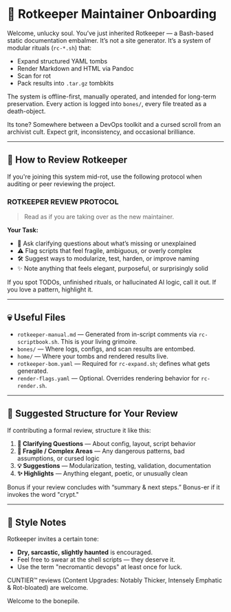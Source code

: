 


# 🧟 Rotkeeper Maintainer Onboarding

Welcome, unlucky soul. You’ve just inherited Rotkeeper — a Bash-based static documentation embalmer. It’s not a site generator. It’s a system of modular rituals (`rc-*.sh`) that:
- Expand structured YAML tombs
- Render Markdown and HTML via Pandoc
- Scan for rot
- Pack results into `.tar.gz` tombkits

The system is offline-first, manually operated, and intended for long-term preservation. Every action is logged into `bones/`, every file treated as a death-object.

Its tone? Somewhere between a DevOps toolkit and a cursed scroll from an archivist cult. Expect grit, inconsistency, and occasional brilliance.

---

## 📜 How to Review Rotkeeper

If you're joining this system mid-rot, use the following protocol when auditing or peer reviewing the project.

### ROTKEEPER REVIEW PROTOCOL

> Read as if you are taking over as the new maintainer.

**Your Task:**

- 🧠 Ask clarifying questions about what’s missing or unexplained
- ⚠️ Flag scripts that feel fragile, ambiguous, or overly complex
- 🛠 Suggest ways to modularize, test, harden, or improve naming
- ✨ Note anything that feels elegant, purposeful, or surprisingly solid

If you spot TODOs, unfinished rituals, or hallucinated AI logic, call it out. If you love a pattern, highlight it.

---

## 💀 Useful Files

- `rotkeeper-manual.md` — Generated from in-script comments via `rc-scriptbook.sh`. This is your living grimoire.
- `bones/` — Where logs, configs, and scan results are entombed.
- `home/` — Where your tombs and rendered results live.
- `rotkeeper-bom.yaml` — Required for `rc-expand.sh`; defines what gets generated.
- `render-flags.yaml` — Optional. Overrides rendering behavior for `rc-render.sh`.

---

## 🧩 Suggested Structure for Your Review

If contributing a formal review, structure it like this:

1. **🧐 Clarifying Questions** — About config, layout, script behavior
2. **🚩 Fragile / Complex Areas** — Any dangerous patterns, bad assumptions, or cursed logic
3. **💡 Suggestions** — Modularization, testing, validation, documentation
4. **✨ Highlights** — Anything elegant, poetic, or unusually clean

Bonus if your review concludes with “summary & next steps.” Bonus-er if it invokes the word "crypt."

---

## 🤘 Style Notes

Rotkeeper invites a certain tone:
- **Dry, sarcastic, slightly haunted** is encouraged.
- Feel free to swear at the shell scripts — they deserve it.
- Use the term "necromantic devops" at least once for luck.

CUNTIER™ reviews (Content Upgrades: Notably Thicker, Intensely Emphatic & Rot-bloated) are welcome.

Welcome to the bonepile.